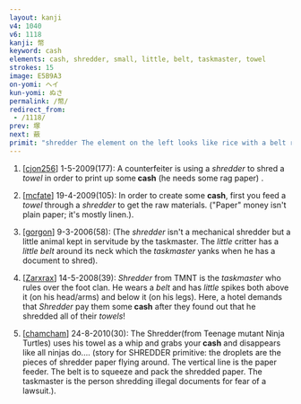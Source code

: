 ```yaml
---
layout: kanji
v4: 1040
v6: 1118
kanji: 幣
keyword: cash
elements: cash, shredder, small, little, belt, taskmaster, towel
strokes: 15
image: E5B9A3
on-yomi: ヘイ
kun-yomi: ぬさ
permalink: /幣/
redirect_from:
 - /1118/
prev: 塚
next: 蔽
primit: "shredder The element on the left looks like rice with a belt running through it, but we would do best to think of it in terms of its writing order: little . . . belt . . . little. On the right, of course, the taskmaster. [12]"
---
```


1) [<a href="http://kanji.koohii.com/profile/cjon256">cjon256</a>] 1-5-2009(177): A counterfeiter is using a <em>shredder</em> to shred a <em>towel</em> in order to print up some<strong> cash</strong> (he needs some rag paper) .

2) [<a href="http://kanji.koohii.com/profile/mcfate">mcfate</a>] 19-4-2009(105): In order to create some <strong>cash</strong>, first you feed a <em>towel</em> through a <em>shredder</em> to get the raw materials. (&quot;Paper&quot; money isn&#039;t plain paper; it&#039;s mostly linen.).

3) [<a href="http://kanji.koohii.com/profile/gorgon">gorgon</a>] 9-3-2006(58): (The <em>shredder</em> isn&#039;t a mechanical shredder but a little animal kept in servitude by the taskmaster. The <em>little</em> critter has a <em>little belt</em> around its neck which the <em>taskmaster</em> yanks when he has a document to shred).

4) [<a href="http://kanji.koohii.com/profile/Zarxrax">Zarxrax</a>] 14-5-2008(39): <em>Shredder</em> from TMNT is the <em>taskmaster</em> who rules over the foot clan. He wears a <em>belt</em> and has <em>little</em> spikes both above it (on his head/arms) and below it (on his legs). Here, a hotel demands that <em>Shredder</em> pay them some<strong> cash</strong> after they found out that he shredded all of their <em>towels</em>!

5) [<a href="http://kanji.koohii.com/profile/chamcham">chamcham</a>] 24-8-2010(30): The Shredder(from Teenage mutant Ninja Turtles) uses his towel as a whip and grabs your<strong> cash</strong> and disappears like all ninjas do.... (story for SHREDDER primitive: the droplets are the pieces of shredder paper flying around. The vertical line is the paper feeder. The belt is to squeeze and pack the shredded paper. The taskmaster is the person shredding illegal documents for fear of a lawsuit.).

